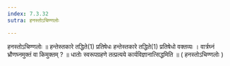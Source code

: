 ```yaml
---
index: 7.3.32
sutra: हनस्तोऽचिण्णलोः

---
```

हनस्तोऽचिण्णलोः ॥ हन्तेस्तकारे तद्धिते(1) प्रतिषेधः हन्तेस्तकारे तद्धिते(1) प्रतिषेधो वक्तव्यः । वार्त्रघ्नं भ्रौणघ्नमुक्तं वा किमुक्तम् ? ॥ धातोः स्वरूपग्रहणे तत्प्रत्यये कार्यविज्ञानात्सिद्धमिति ॥ ( हनस्तोऽचिण्णलोः )